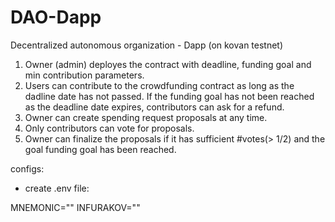 # DAO-Dapp
Decentralized autonomous organization - Dapp (on kovan testnet)
1. Owner (admin) deployes the contract with deadline, funding goal and min contribution parameters.
2. Users can contribute to the crowdfunding contract as long as the dadline date has not passed.
If the funding goal has not been reached as the deadline date expires, contributors can ask for a refund.
3. Owner can create spending request proposals at any time.
4. Only contributors can vote for proposals.
5. Owner can finalize the proposals if it has sufficient #votes(> 1/2) and the goal funding goal has been reached.

configs:

- create .env file:

MNEMONIC=""
INFURAKOV=""

